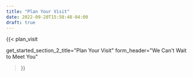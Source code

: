 ```yaml
---
title: "Plan Your Visit"
date: 2022-09-20T15:58:48-04:00
draft: true
---
```

{{< plan_visit 

get_started_section_2_title="Plan Your Visit"
form_header="We Can't Wait to Meet You"

>}}
